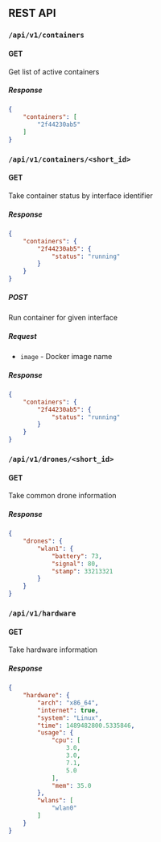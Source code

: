 REST API
-------------

### `/api/v1/containers`

#### GET

Get list of active containers

##### Response

```json
{
    "containers": [
        "2f44230ab5"
    ]
}
```

### `/api/v1/containers/<short_id>`

#### GET

Take container status by interface identifier

##### Response

```json
{
    "containers": {
        "2f44230ab5": {
            "status": "running"
        }
    }
}
```

##### POST

Run container for given interface

##### Request

* `image` - Docker image name

##### Response

```json
{
    "containers": {
        "2f44230ab5": {
            "status": "running"
        }
    }
}

```
### `/api/v1/drones/<short_id>`

#### GET

Take common drone information

##### Response

```json
{
    "drones": {
        "wlan1": {
            "battery": 73,
            "signal": 80,
            "stamp": 33213321
        }
    }
}
```

### `/api/v1/hardware`

#### GET

Take hardware information

##### Response

```json
{
    "hardware": {
        "arch": "x86_64",
        "internet": true,
        "system": "Linux",
        "time": 1489482800.5335846,
        "usage": {
            "cpu": [
                3.0,
                3.0,
                7.1,
                5.0
            ],
            "mem": 35.0
        },
        "wlans": [
            "wlan0"
        ]
    }
}
```
